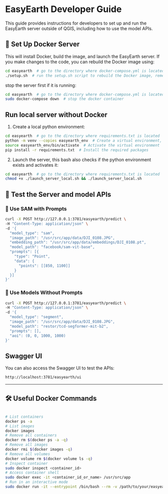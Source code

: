 EasyEarth Developer Guide
=========================
This guide provides instructions for developers to set up and run the EasyEarth server outside of QGIS, including how to use the model APIs.

## 🐳 Set Up Docker Server
This will install Docker, build the image, and launch the EasyEarth server.
If you make changes to the code, you can rebuild the Docker image using:
```bash
cd easyearth  # go to the directory where docker-compose.yml is located
./setup.sh  # run the setup.sh script to rebuild the Docker image, remember to setup the data folder.
```
stop the server first if it is running:
```bash
cd easyearth  # go to the directory where docker-compose.yml is located
sudo docker-compose down  # stop the docker container
```

## Run local server without Docker
1. Create a local python environment:
```bash
cd easyearth  # go to the directory where requirements.txt is located
python -m venv --copies easyearth_env  # Create a virtual environment, remember to use `--copies` to avoid issues with symlinks
source easyearth_env/bin/activate  # Activate the virtual environment
pip install -r requirements.txt  # Install the required packages
```
2. Launch the server, this bash also checks if the python environment exists and activates it:
```bash
cd easyearth  # go to the directory where requirements.txt is located
chmod +x ./launch_server_local.sh && ./launch_server_local.sh
```

## 🧪 Test the Server and model APIs
### 📍 Use SAM with Prompts

```bash
curl -X POST http://127.0.0.1:3781/easyearth/predict \
-H "Content-Type: application/json" \
-d '{
  "model_type": "sam",
  "image_path": "/usr/src/app/data/DJI_0108.JPG",
  "embedding_path": "/usr/src/app/data/embeddings/DJI_0108.pt",
  "model_path": "facebook/sam-vit-base",
  "prompts": [{
    "type": "Point",
    "data": {
      "points": [[850, 1100]]
    }
  }]
}'
```

### 🚫 Use Models Without Prompts

```bash
curl -X POST http://127.0.0.1:3781/easyearth/predict \
-H "Content-Type: application/json" \
-d '{
  "model_type": "segment",
  "image_path": "/usr/src/app/data/DJI_0108.JPG",
  "model_path": "restor/tcd-segformer-mit-b2",
  "prompts": [],
  "aoi": (0, 0, 1000, 1000)
}'
```

## Swagger UI
You can also access the Swagger UI to test the APIs:
```bash
http://localhost:3781/easyearth/ui
```

---

## 🛠 Useful Docker Commands

```bash

# List containers
docker ps -a
# List images
docker images
# Remove all containers
docker rm $(docker ps -a -q)
# Remove all images
docker rmi $(docker images -q)
# Remove all volumes
docker volume rm $(docker volume ls -q)
# Inspect container
sudo docker inspect <container_id>
# Access container shell
sudo docker exec -it <container_id_or_name> /usr/src/app
# Run in an interactive mode
sudo docker run -it --entrypoint /bin/bash --rm -v /path/to/your/easyearth_base:/usr/src/app/data maverickmiaow/easyearth:latest

```